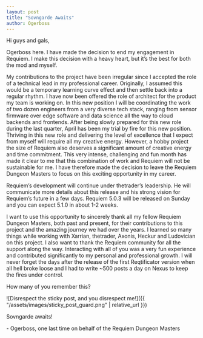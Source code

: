 ```yaml
---
layout: post
title: "Sovngarde Awaits"
author: Ogerboss
---
```

Hi guys and gals,

Ogerboss here. I have made the decision to end my engagement in Requiem. I make this decision with a heavy heart, but it’s the best for both the mod and myself.

My contributions to the project have been irregular since I accepted the role of a technical lead in my professional career. Originally, I assumed this would be a temporary learning curve effect and then settle back into a regular rhythm. I have now been offered the role of architect for the product my team is working on. In this new position I will be coordinating the work of two dozen engineers from a very diverse tech stack, ranging from sensor firmware over edge software and data science all the way to cloud backends and frontends. After being slowly prepared for this new role during the last quarter, April has been my trial by fire for this new position. Thriving in this new role and delivering the level of excellence that I expect from myself will require all my creative energy. However, a hobby project the size of Requiem also deserves a significant amount of creative energy and time commitment. This very intense, challenging and fun month has made it clear to me that this combination of work and Requiem will not be sustainable for me. I have therefore made the decision to leave the Requiem Dungeon Masters to focus on this exciting opportunity in my career.

Requiem’s development will continue under thetrader’s leadership. He will communicate more details about this release and his strong vision for Requiem’s future in a few days. Requiem 5.0.3 will be released on Sunday and you can expect 5.1.0 in about 1-2 weeks.

I want to use this opportunity to sincerely thank all my fellow Requiem Dungeon Masters, both past and present, for their contributions to this project and the amazing journey we had over the years. I learned so many things while working with Xarrian, thetrader, Axonis, Heckur and Ludovician on this project. I also want to thank the Requiem community for all the support along the way. Interacting with all of you was a very fun experience and contributed significantly to my personal and professional growth. I will never forget the days after the release of the first Reqtificator version when all hell broke loose and I had to write \~500 posts a day on Nexus to keep the fires under control.

How many of you remember this?

![Disrespect the sticky post, and you disrespect me!]({{ "/assets/images/sticky_post_guard.png" | relative_url }})

Sovngarde awaits!

\- Ogerboss, one last time on behalf of the Requiem Dungeon Masters
